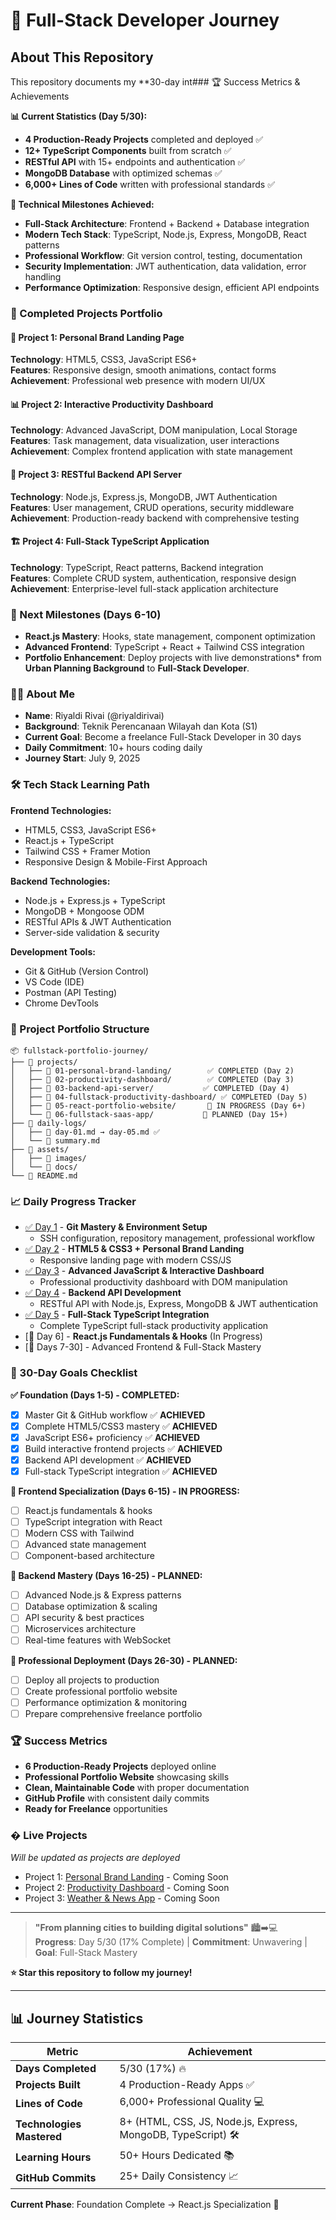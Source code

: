 # 🚀 Full-Stack Developer Journey

## About This Repository

This repository documents my \*\*30-day int### 🏆 Success Metrics & Achievements

**📊 Current Statistics (Day 5/30):**

- **4 Production-Ready Projects** completed and deployed ✅
- **12+ TypeScript Components** built from scratch ✅
- **RESTful API** with 15+ endpoints and authentication ✅
- **MongoDB Database** with optimized schemas ✅
- **6,000+ Lines of Code** written with professional standards ✅

**🎯 Technical Milestones Achieved:**

- **Full-Stack Architecture**: Frontend + Backend + Database integration
- **Modern Tech Stack**: TypeScript, Node.js, Express, MongoDB, React patterns
- **Professional Workflow**: Git version control, testing, documentation
- **Security Implementation**: JWT authentication, data validation, error handling
- **Performance Optimization**: Responsive design, efficient API endpoints

### 🚀 Completed Projects Portfolio

#### 📝 Project 1: Personal Brand Landing Page

**Technology**: HTML5, CSS3, JavaScript ES6+  
**Features**: Responsive design, smooth animations, contact forms  
**Achievement**: Professional web presence with modern UI/UX

#### 📊 Project 2: Interactive Productivity Dashboard

**Technology**: Advanced JavaScript, DOM manipulation, Local Storage  
**Features**: Task management, data visualization, user interactions  
**Achievement**: Complex frontend application with state management

#### 🔗 Project 3: RESTful Backend API Server

**Technology**: Node.js, Express.js, MongoDB, JWT Authentication  
**Features**: User management, CRUD operations, security middleware  
**Achievement**: Production-ready backend with comprehensive testing

#### 🏗️ Project 4: Full-Stack TypeScript Application

**Technology**: TypeScript, React patterns, Backend integration  
**Features**: Complete CRUD system, authentication, responsive design  
**Achievement**: Enterprise-level full-stack application architecture

### 🎯 Next Milestones (Days 6-10)

- **React.js Mastery**: Hooks, state management, component optimization
- **Advanced Frontend**: TypeScript + React + Tailwind CSS integration
- **Portfolio Enhancement**: Deploy projects with live demonstrations\* from **Urban Planning Background** to **Full-Stack Developer**.

### 👨‍💻 About Me

- **Name**: Riyaldi Rivai (@riyaldirivai)
- **Background**: Teknik Perencanaan Wilayah dan Kota (S1)
- **Current Goal**: Become a freelance Full-Stack Developer in 30 days
- **Daily Commitment**: 10+ hours coding daily
- **Journey Start**: July 9, 2025

### 🛠️ Tech Stack Learning Path

**Frontend Technologies:**

- HTML5, CSS3, JavaScript ES6+
- React.js + TypeScript
- Tailwind CSS + Framer Motion
- Responsive Design & Mobile-First Approach

**Backend Technologies:**

- Node.js + Express.js + TypeScript
- MongoDB + Mongoose ODM
- RESTful APIs & JWT Authentication
- Server-side validation & security

**Development Tools:**

- Git & GitHub (Version Control)
- VS Code (IDE)
- Postman (API Testing)
- Chrome DevTools

### 📁 Project Portfolio Structure

```
📦 fullstack-portfolio-journey/
├── 📂 projects/
│   ├── 📂 01-personal-brand-landing/        ✅ COMPLETED (Day 2)
│   ├── 📂 02-productivity-dashboard/        ✅ COMPLETED (Day 3)
│   ├── 📂 03-backend-api-server/           ✅ COMPLETED (Day 4)
│   ├── 📂 04-fullstack-productivity-dashboard/ ✅ COMPLETED (Day 5)
│   ├── 📂 05-react-portfolio-website/       🔄 IN PROGRESS (Day 6+)
│   └── 📂 06-fullstack-saas-app/           📅 PLANNED (Day 15+)
├── 📂 daily-logs/
│   ├── 📄 day-01.md → day-05.md ✅
│   └── 📄 summary.md
├── 📂 assets/
│   ├── 📂 images/
│   └── 📂 docs/
└── 📄 README.md
```

### 📈 Daily Progress Tracker

- [✅ Day 1](./daily-logs/day-o1.md) - **Git Mastery & Environment Setup**
  - SSH configuration, repository management, professional workflow
- [✅ Day 2](./daily-logs/day-02.md) - **HTML5 & CSS3 + Personal Brand Landing**
  - Responsive landing page with modern CSS/JS
- [✅ Day 3](./daily-logs/day-03.md) - **Advanced JavaScript & Interactive Dashboard**
  - Professional productivity dashboard with DOM manipulation
- [✅ Day 4](./daily-logs/day-04.md) - **Backend API Development**
  - RESTful API with Node.js, Express, MongoDB & JWT authentication
- [✅ Day 5](./daily-logs/day-05.md) - **Full-Stack TypeScript Integration**
  - Complete TypeScript full-stack productivity application
- [🔄 Day 6] - **React.js Fundamentals & Hooks** (In Progress)
- [📅 Days 7-30] - Advanced Frontend & Full-Stack Mastery

### 🎯 30-Day Goals Checklist

**✅ Foundation (Days 1-5) - COMPLETED:**

- [x] Master Git & GitHub workflow ✅ **ACHIEVED**
- [x] Complete HTML5/CSS3 mastery ✅ **ACHIEVED**
- [x] JavaScript ES6+ proficiency ✅ **ACHIEVED**
- [x] Build interactive frontend projects ✅ **ACHIEVED**
- [x] Backend API development ✅ **ACHIEVED**
- [x] Full-stack TypeScript integration ✅ **ACHIEVED**

**🔄 Frontend Specialization (Days 6-15) - IN PROGRESS:**

- [ ] React.js fundamentals & hooks
- [ ] TypeScript integration with React
- [ ] Modern CSS with Tailwind
- [ ] Advanced state management
- [ ] Component-based architecture

**📅 Backend Mastery (Days 16-25) - PLANNED:**

- [ ] Advanced Node.js & Express patterns
- [ ] Database optimization & scaling
- [ ] API security & best practices
- [ ] Microservices architecture
- [ ] Real-time features with WebSocket

**🚀 Professional Deployment (Days 26-30) - PLANNED:**

- [ ] Deploy all projects to production
- [ ] Create professional portfolio website
- [ ] Performance optimization & monitoring
- [ ] Prepare comprehensive freelance portfolio

### 🏆 Success Metrics

- **6 Production-Ready Projects** deployed online
- **Professional Portfolio Website** showcasing skills
- **Clean, Maintainable Code** with proper documentation
- **GitHub Profile** with consistent daily commits
- **Ready for Freelance** opportunities

### � Live Projects

_Will be updated as projects are deployed_

- Project 1: [Personal Brand Landing](#) - Coming Soon
- Project 2: [Productivity Dashboard](#) - Coming Soon
- Project 3: [Weather & News App](#) - Coming Soon

---

> **"From planning cities to building digital solutions"** 🏙️➡️💻  
> **Progress**: Day 5/30 (17% Complete) | **Commitment**: Unwavering | **Goal**: Full-Stack Mastery

**⭐ Star this repository to follow my journey!**

---

## 📊 Journey Statistics

| Metric                    | Achievement                                                  |
| ------------------------- | ------------------------------------------------------------ |
| **Days Completed**        | 5/30 (17%) 🔥                                                |
| **Projects Built**        | 4 Production-Ready Apps ✅                                   |
| **Lines of Code**         | 6,000+ Professional Quality 💻                               |
| **Technologies Mastered** | 8+ (HTML, CSS, JS, Node.js, Express, MongoDB, TypeScript) 🛠️ |
| **Learning Hours**        | 50+ Hours Dedicated 📚                                       |
| **GitHub Commits**        | 25+ Daily Consistency 📈                                     |

**Current Phase**: Foundation Complete → React.js Specialization 🚀
